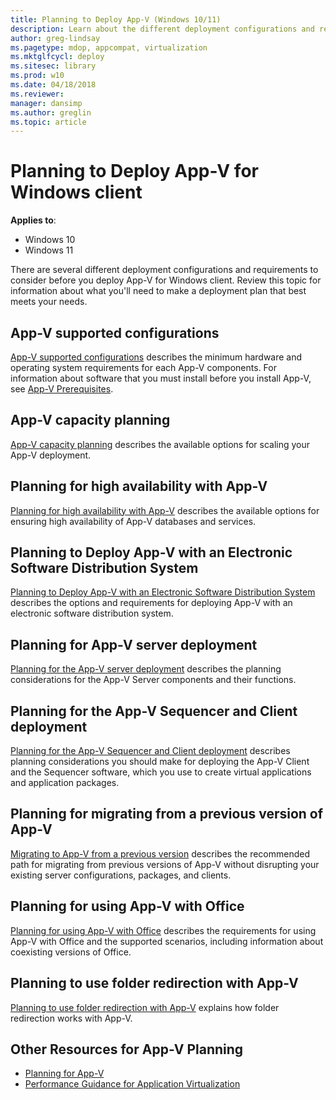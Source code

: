 ```yaml
---
title: Planning to Deploy App-V (Windows 10/11)
description: Learn about the different deployment configurations and requirements to consider before you deploy App-V for Windows 10.
author: greg-lindsay
ms.pagetype: mdop, appcompat, virtualization
ms.mktglfcycl: deploy
ms.sitesec: library
ms.prod: w10
ms.date: 04/18/2018
ms.reviewer: 
manager: dansimp
ms.author: greglin
ms.topic: article
---
```

# Planning to Deploy App-V for Windows client

**Applies to**:

- Windows 10
- Windows 11

There are several different deployment configurations and requirements to consider before you deploy App-V for Windows client. Review this topic for information about what you'll need to make a deployment plan that best meets your needs.

## App-V supported configurations

[App-V supported configurations](appv-supported-configurations.md) describes the minimum hardware and operating system requirements for each App-V components. For information about software that you must install before you install App-V, see [App-V Prerequisites](appv-prerequisites.md).

## App-V capacity planning

[App-V capacity planning](appv-capacity-planning.md) describes the available options for scaling your App-V deployment.

## Planning for high availability with App-V

[Planning for high availability with App-V](appv-planning-for-high-availability-with-appv.md) describes the available options for ensuring high availability of App-V databases and services.

## Planning to Deploy App-V with an Electronic Software Distribution System

[Planning to Deploy App-V with an Electronic Software Distribution System](appv-planning-to-deploy-appv-with-electronic-software-distribution-solutions.md) describes the options and requirements for deploying App-V with an electronic software distribution system.

## Planning for App-V server deployment

[Planning for the App-V server deployment](appv-planning-for-appv-server-deployment.md) describes the planning considerations for the App-V Server components and their functions.

## Planning for the App-V Sequencer and Client deployment

[Planning for the App-V Sequencer and Client deployment](appv-planning-for-sequencer-and-client-deployment.md) describes planning considerations you should make for deploying the App-V Client and the Sequencer software, which you use to create virtual applications and application packages.

## Planning for migrating from a previous version of App-V

[Migrating to App-V from a previous version](appv-migrating-to-appv-from-a-previous-version.md) describes the recommended path for migrating from previous versions of App-V without disrupting your existing server configurations, packages, and clients.

## Planning for using App-V with Office

[Planning for using App-V with Office](appv-planning-for-using-appv-with-office.md) describes the requirements for using App-V with Office and the supported scenarios, including information about coexisting versions of Office.

## Planning to use folder redirection with App-V

[Planning to use folder redirection with App-V](appv-planning-folder-redirection-with-appv.md) explains how folder redirection works with App-V.

## Other Resources for App-V Planning

* [Planning for App-V](appv-planning-for-appv.md)
* [Performance Guidance for Application Virtualization](appv-performance-guidance.md)
